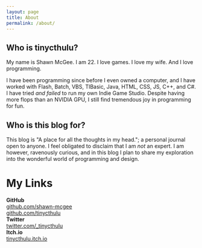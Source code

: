 ```yaml
---
layout: page
title: About
permalink: /about/
---
```


## **Who is tinycthulu?**
My name is Shawn McGee. I am 22. I love games. I love my wife. And I love programming.

I have been programming since before I even owned a computer, and I have worked with Flash, Batch, VBS, TIBasic, Java, HTML, CSS, JS, C++, and C#. I have tried *and failed* to run my own Indie Game Studio. Despite having more flops than an NVIDIA GPU, I still find tremendous joy in programming for fun.

## **Who is this blog for?**
This blog is "A place for all the thoughts in my head."; a personal journal open to anyone. I feel obligated to disclaim that I am *not* an expert. I am however, ravenously curious, and in this blog I plan to share my exploration into the wonderful world of programming and design.

# **My Links**
**GitHub**  
[github.com/shawn-mcgee](http://github.com/shawn-mcgee)  
[github.com/tinycthulu](http://github.com/tinycthulu)  
**Twitter**  
[twitter.com/_tinycthulu](http://twitter.com/_tinycthulu)  
**Itch.io**  
[tinycthulu.itch.io](http://tinycthulu.itch.io)
